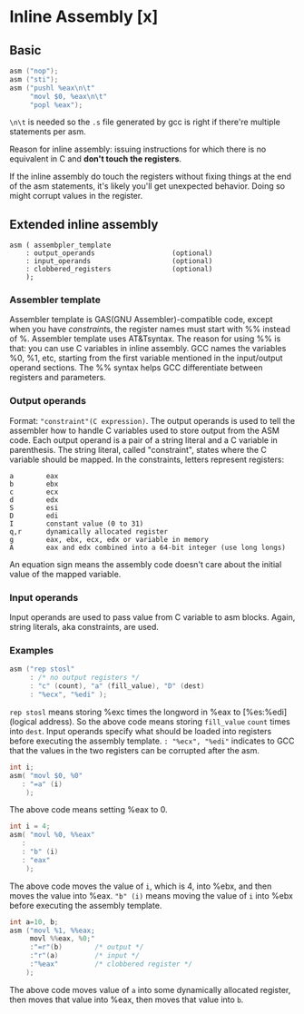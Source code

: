 # Inline Assembly [x]

## Basic

```c
asm ("nop");
asm ("sti");
asm ("pushl %eax\n\t"
     "movl $0, %eax\n\t"
     "popl %eax");
```

`\n\t` is needed so the `.s` file generated by gcc is right if there're multiple statements per asm.

Reason for inline assembly: issuing instructions for which there is no equivalent in C and **don't touch the registers**.

If the inline assembly do touch the registers without fixing things at the end of the asm statements, it's likely you'll get unexpected behavior. Doing so might corrupt values in the register.



## Extended inline assembly

```
asm ( assembpler_template
    : output_operands                   (optional)
    : input_operands                    (optional)
    : clobbered_registers	            (optional)
    );
```

### Assembler template

Assembler template is GAS(GNU Assembler)-compatible code, except when you have *constraint*s, the register names must start with %% instead of %. Assembler template uses AT&Tsyntax. The reason for using %% is that: you can use C variables in inline assembly. GCC names the variables %0, %1, etc, starting from the first variable mentioned in the input/output operand sections. The %% syntax helps GCC differentiate between registers and parameters.

### Output operands

Format: `"constraint"(C expression)`. The output operands is used to tell the assembler how to handle C variables used to store output from the ASM code. Each output operand is a pair of a string literal and a C variable in parenthesis. The string literal, called "constraint", states where the C variable should be mapped. In the constraints, letters represent registers:

```
a        eax
b        ebx
c        ecx
d        edx
S        esi
D        edi
I        constant value (0 to 31)
q,r      dynamically allocated register
g        eax, ebx, ecx, edx or variable in memory
A        eax and edx combined into a 64-bit integer (use long longs)
```

An equation sign means the assembly code doesn't care about the initial value of the mapped variable. 

### Input operands

Input operands are used to pass value from C variable to asm blocks. Again, string literals, aka constraints, are used. 





### Examples

```c
asm ("rep stosl"
     : /* no output registers */
     : "c" (count), "a" (fill_value), "D" (dest)
     : "%ecx", "%edi" );
```

`rep stosl` means storing %exc times the longword in %eax to [%es:%edi] (logical address). So the above code means storing `fill_value` `count` times into `dest`. Input operands specify what should be loaded into registers before executing the assembly template. `: "%ecx", "%edi"` indicates to GCC that the values in the two registers can be corrupted after the asm.



```c
int i;
asm( "movl $0, %0"
   : "=a" (i)
    );
```

The above code means setting %eax to 0.



```c
int i = 4;
asm( "movl %0, %%eax"
   :
   : "b" (i)
   : "eax"
    );
```

The above code moves the value of `i`, which is 4, into %ebx, and then moves the value into %eax. `"b" (i)` means moving the value of `i` into %ebx before executing the assembly template.



```c
int a=10, b;
asm ("movl %1, %%eax; 
     movl %%eax, %0;"
     :"=r"(b)        /* output */
     :"r"(a)         /* input */
     :"%eax"         /* clobbered register */
    );       
```

The above code moves value of `a` into some dynamically allocated register, then moves that value into %eax, then moves that value into `b`. 
